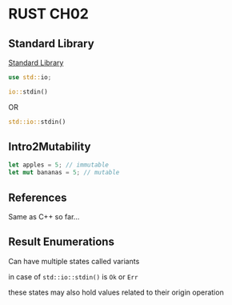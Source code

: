 # RUST CH02

## Standard Library

[Standard Library](https://doc.rust-lang.org/std/prelude/index.html)

```rust
use std::io;

io::stdin()
```

OR

```rust
std::io::stdin()
```

## Intro2Mutability

```rust
let apples = 5; // immutable
let mut bananas = 5; // mutable
```

## References

Same as C++ so far...

## Result Enumerations

Can have multiple states called variants

in case of `std::io::stdin()` is `Ok` or `Err`

these states may also hold values related to their origin operation
